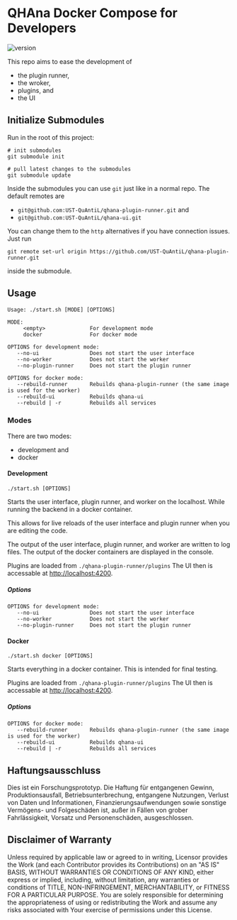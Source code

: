 # QHAna Docker Compose for Developers

![version](https://img.shields.io/badge/Version-v0.1.1--pre-blue)


This repo aims to ease the development of
- the plugin runner,
- the wroker,
- plugins, and
- the UI

## Initialize Submodules

Run in the root of this project:

```
# init submodules
git submodule init

# pull latest changes to the submodules
git submodule update
```

Inside the submodules you can use `git` just like in a normal repo.
The default remotes are
- `git@github.com:UST-QuAntiL/qhana-plugin-runner.git` and
- `git@github.com:UST-QuAntiL/qhana-ui.git`

You can change them to the `http` alternatives if you have connection issues.
Just run 
```
git remote set-url origin https://github.com/UST-QuAntiL/qhana-plugin-runner.git
```
inside the submodule.

## Usage

```
Usage: ./start.sh [MODE] [OPTIONS]

MODE:
     <empty>              For development mode
     docker               For docker mode

OPTIONS for development mode:
   --no-ui                Does not start the user interface
   --no-worker            Does not start the worker
   --no-plugin-runner     Does not start the plugin runner

OPTIONS for docker mode:
   --rebuild-runner       Rebuilds qhana-plugin-runner (the same image is used for the worker)
   --rebuild-ui           Rebuilds qhana-ui
   --rebuild | -r         Rebuilds all services
```

### Modes

There are two modes:
- development and
- docker

#### Development

```
./start.sh [OPTIONS]
```

Starts the user interface, plugin runner, and worker on the localhost.
While running the backend in a docker container.

This allows for live reloads of the user interface and plugin runner when you are editing the code.

The output of the user interface, plugin runner, and worker are written to log files.
The output of the docker containers are displayed in the console.

Plugins are loaded from `./qhana-plugin-runner/plugins`
The UI then is accessable at [http://localhost:4200](http://localhost:4200).

##### Options

```
OPTIONS for development mode:
   --no-ui                Does not start the user interface
   --no-worker            Does not start the worker
   --no-plugin-runner     Does not start the plugin runner
```

#### Docker

```
./start.sh docker [OPTIONS]
```

Starts everything in a docker container.
This is intended for final testing.

Plugins are loaded from `./qhana-plugin-runner/plugins`
The UI then is accessable at [http://localhost:4200](http://localhost:4200).

##### Options

```
OPTIONS for docker mode:
   --rebuild-runner       Rebuilds qhana-plugin-runner (the same image is used for the worker)
   --rebuild-ui           Rebuilds qhana-ui
   --rebuild | -r         Rebuilds all services
```

## Haftungsausschluss

Dies ist ein Forschungsprototyp.
Die Haftung für entgangenen Gewinn, Produktionsausfall, Betriebsunterbrechung, entgangene Nutzungen, Verlust von Daten und Informationen, Finanzierungsaufwendungen sowie sonstige Vermögens- und Folgeschäden ist, außer in Fällen von grober Fahrlässigkeit, Vorsatz und Personenschäden, ausgeschlossen.

## Disclaimer of Warranty

Unless required by applicable law or agreed to in writing, Licensor provides the Work (and each Contributor provides its Contributions) on an "AS IS" BASIS, WITHOUT WARRANTIES OR CONDITIONS OF ANY KIND, either express or implied, including, without limitation, any warranties or conditions of TITLE, NON-INFRINGEMENT, MERCHANTABILITY, or FITNESS FOR A PARTICULAR PURPOSE.
You are solely responsible for determining the appropriateness of using or redistributing the Work and assume any risks associated with Your exercise of permissions under this License.

